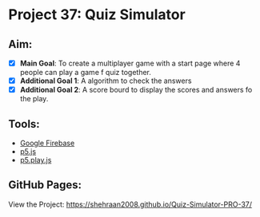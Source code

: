 # Project 37: Quiz Simulator 

## Aim: 

- [x] **Main Goal**: To create a multiplayer game with a start page where 4 people can play a game f quiz together.
- [x] **Additional Goal 1**: A algorithm to check the answers
- [x] **Additional Goal 2**: A score bourd to display the scores and answers fo the play.

## Tools:

- [Google Firebase](https://firebase.google.com/)
- [p5.js](https://p5js.org/)
- [p5.play.js](https://molleindustria.github.io/p5.play/)

## GitHub Pages:

View the Project: https://shehraan2008.github.io/Quiz-Simulator-PRO-37/
